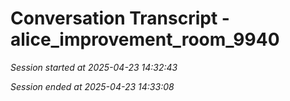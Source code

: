 # Conversation Transcript - alice_improvement_room_9940

*Session started at 2025-04-23 14:32:43*

*Session ended at 2025-04-23 14:33:08*
